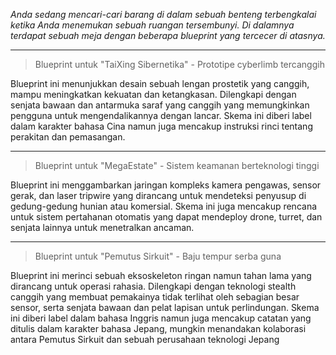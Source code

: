 _Anda sedang mencari-cari barang di dalam sebuah benteng terbengkalai ketika Anda menemukan sebuah ruangan tersembunyi. Di dalamnya terdapat sebuah meja dengan beberapa blueprint yang tercecer di atasnya._

---

> Blueprint untuk "TaiXing Sibernetika" - Prototipe cyberlimb tercanggih

Blueprint ini menunjukkan desain sebuah lengan prostetik yang canggih, mampu meningkatkan kekuatan dan ketangkasan. Dilengkapi dengan senjata bawaan dan antarmuka saraf yang canggih yang memungkinkan pengguna untuk mengendalikannya dengan lancar. Skema ini diberi label dalam karakter bahasa Cina namun juga mencakup instruksi rinci tentang perakitan dan pemasangan.

---

> Blueprint untuk "MegaEstate" - Sistem keamanan berteknologi tinggi

Blueprint ini menggambarkan jaringan kompleks kamera pengawas, sensor gerak, dan laser tripwire yang dirancang untuk mendeteksi penyusup di gedung-gedung hunian atau komersial. Skema ini juga mencakup rencana untuk sistem pertahanan otomatis yang dapat mendeploy drone, turret, dan senjata lainnya untuk menetralkan ancaman.

---

> Blueprint untuk "Pemutus Sirkuit" - Baju tempur serba guna

Blueprint ini merinci sebuah eksoskeleton ringan namun tahan lama yang dirancang untuk operasi rahasia. Dilengkapi dengan teknologi stealth canggih yang membuat pemakainya tidak terlihat oleh sebagian besar sensor, serta senjata bawaan dan pelat lapisan untuk perlindungan. Skema ini diberi label dalam bahasa Inggris namun juga mencakup catatan yang ditulis dalam karakter bahasa Jepang, mungkin menandakan kolaborasi antara Pemutus Sirkuit dan sebuah perusahaan teknologi Jepang

